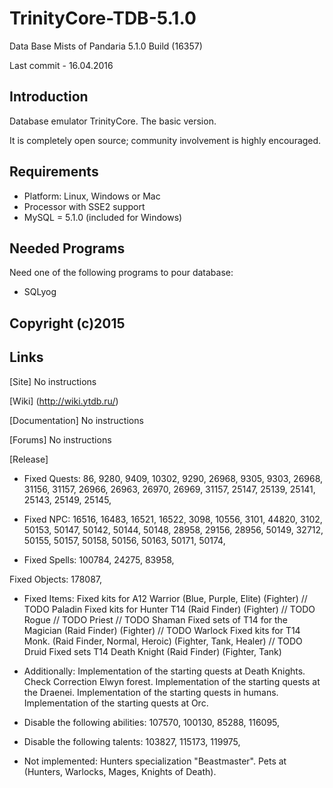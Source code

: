 TrinityCore-TDB-5.1.0
===================

Data Base Mists of Pandaria 5.1.0 Build (16357)

Last commit - 16.04.2016


## Introduction

Database emulator TrinityCore. The basic version.

It is completely open source; community involvement is highly encouraged.


## Requirements

+ Platform: Linux, Windows or Mac
+ Processor with SSE2 support
+ MySQL = 5.1.0 (included for Windows)


## Needed Programs

Need one of the following programs to pour database:

+ SQLyog


## Copyright (c)2015


## Links

[Site] No instructions

[Wiki] (http://wiki.ytdb.ru/)

[Documentation] No instructions

[Forums] No instructions

[Release]
+ Fixed Quests:
86, 9280, 9409, 10302, 9290, 26968, 9305,
9303, 26968, 31156, 31157, 26966, 26963,
26970, 26969, 31157, 25147, 25139, 25141,
25143, 25149, 25145,

+ Fixed NPC:
16516, 16483, 16521, 16522, 3098, 10556,
3101, 44820, 3102, 50153, 50147, 50142,
50144, 50148, 28958, 29156, 28956, 50149,
32712, 50155, 50157, 50158, 50156, 50163,
50171, 50174,

+ Fixed Spells:
100784, 24275, 83958,

Fixed Objects:
178087,

+ Fixed Items:
Fixed kits for A12 Warrior (Blue, Purple, Elite) (Fighter)
// TODO Paladin
Fixed kits for Hunter T14 (Raid Finder) (Fighter)
// TODO Rogue
// TODO Priest
// TODO Shaman
Fixed sets of T14 for the Magician (Raid Finder) (Fighter)
// TODO Warlock
Fixed kits for T14 Monk. (Raid Finder, Normal, Heroic) (Fighter, Tank, Healer)
// TODO Druid
Fixed sets T14 Death Knight (Raid Finder) (Fighter, Tank)

+ Additionally:
Implementation of the starting quests at Death Knights.
Check Correction Elwyn forest.
Implementation of the starting quests at the Draenei.
Implementation of the starting quests in humans.
Implementation of the starting quests at Orc.

+ Disable the following abilities:
107570, 100130, 85288, 116095,

+ Disable the following talents:
103827, 115173, 119975,

+ Not implemented:
Hunters specialization "Beastmaster".
Pets at (Hunters, Warlocks, Mages, Knights of Death).
